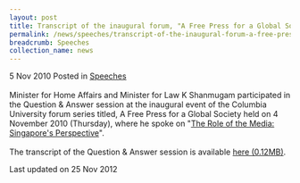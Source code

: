 ```yaml
---
layout: post
title: Transcript of the inaugural forum, "A Free Press for a Global Society" at Columbia University - Question & Answer session
permalink: /news/speeches/transcript-of-the-inaugural-forum-a-free-press-for-a-global-society-at-columbia-university
breadcrumb: Speeches
collection_name: news
---
```



5 Nov 2010 Posted in [Speeches](/news/speeches)
<br>      
Minister for Home Affairs and Minister for Law K Shanmugam participated in the Question & Answer session at the inaugural event of the Columbia University forum series titled, A Free Press for a Global Society held on 4 November 2010 (Thursday), where he spoke on "[The Role of the Media: Singapore's Perspective](https://www.mlaw.gov.sg/content/minlaw/en/news/speeches/speech-by-minister-for-home-affairs-and-minister-for-law-k-shanmugam-at-the-inaugural-forum-a.html)". 
<br>  
The transcript of the Question & Answer session is available [here (0.12MB)](/files/news/speeches/2010/11/linkclick3b38.pdf).

<p class="right-side-updated">Last updated on 25 Nov 2012</p>
